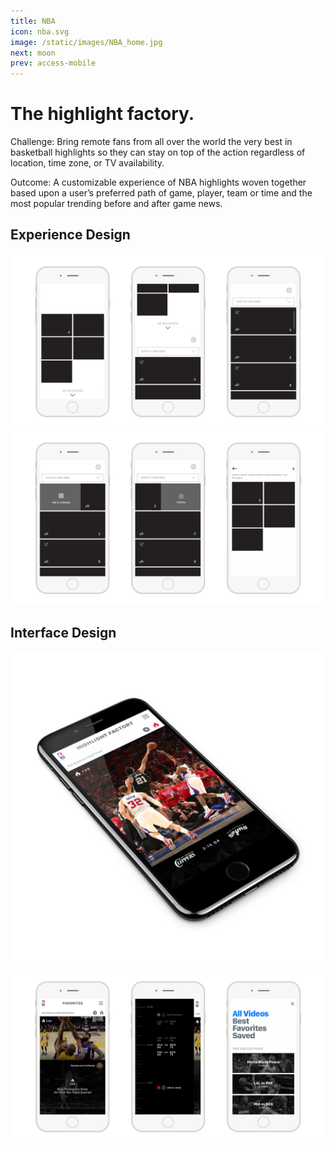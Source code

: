 ```yaml
---
title: NBA
icon: nba.svg
image: /static/images/NBA_home.jpg
next: moon
prev: access-mobile
---
```


# The highlight factory.

Challenge: Bring remote fans from all over the world the very best in basketball highlights so they can stay on top of the action regardless of location, time zone, or TV availability.

Outcome: A customizable experience of NBA highlights woven together based upon a user’s preferred path of game, player, team or time and the most popular trending before and after game news.

## Experience Design
![NBA UX 01](/static/images/NBA_UX_01.jpg)
![NBA UX 02](/static/images/NBA_UX_02.jpg)

## Interface Design
![NBA UI iso](/static/images/NBA_iso.jpg)
![NBA UI 01](/static/images/NBA_UI_01.jpg)
